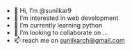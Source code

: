 - 👋 Hi, I’m @sunilkar9
- 👀 I’m interested in web development
- 🌱 I’m currently learning python
- 💞️ I’m looking to collaborate on ...
- 📫 reach me on sunilkarch@gmail.com

<!---
sunilkar9/sunilkar9 is a ✨ special ✨ repository because its `README.md` (this file) appears on your GitHub profile.
You can click the Preview link to take a look at your changes.
--->
